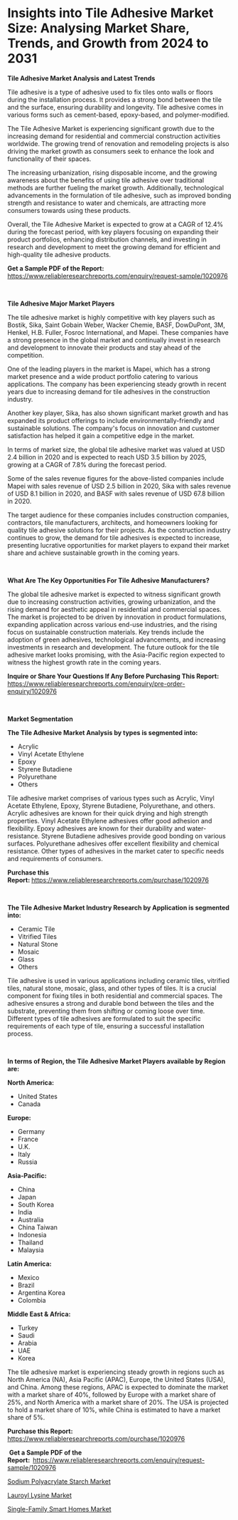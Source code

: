 <p><h1>Insights into Tile Adhesive Market Size: Analysing Market Share, Trends, and Growth from 2024 to 2031</h1></p><p><strong>Tile Adhesive Market Analysis and Latest Trends</strong></p>
<p><p>Tile adhesive is a type of adhesive used to fix tiles onto walls or floors during the installation process. It provides a strong bond between the tile and the surface, ensuring durability and longevity. Tile adhesive comes in various forms such as cement-based, epoxy-based, and polymer-modified.</p><p>The Tile Adhesive Market is experiencing significant growth due to the increasing demand for residential and commercial construction activities worldwide. The growing trend of renovation and remodeling projects is also driving the market growth as consumers seek to enhance the look and functionality of their spaces.</p><p>The increasing urbanization, rising disposable income, and the growing awareness about the benefits of using tile adhesive over traditional methods are further fueling the market growth. Additionally, technological advancements in the formulation of tile adhesive, such as improved bonding strength and resistance to water and chemicals, are attracting more consumers towards using these products.</p><p>Overall, the Tile Adhesive Market is expected to grow at a CAGR of 12.4% during the forecast period, with key players focusing on expanding their product portfolios, enhancing distribution channels, and investing in research and development to meet the growing demand for efficient and high-quality tile adhesive products.</p></p>
<p><strong>Get a Sample PDF of the Report:&nbsp;</strong> <a href="https://www.reliableresearchreports.com/enquiry/request-sample/1020976">https://www.reliableresearchreports.com/enquiry/request-sample/1020976</a></p>
<p>&nbsp;</p>
<p><strong>Tile Adhesive Major Market Players</strong></p>
<p><p>The tile adhesive market is highly competitive with key players such as Bostik, Sika, Saint Gobain Weber, Wacker Chemie, BASF, DowDuPont, 3M, Henkel, H.B. Fuller, Fosroc International, and Mapei. These companies have a strong presence in the global market and continually invest in research and development to innovate their products and stay ahead of the competition.</p><p>One of the leading players in the market is Mapei, which has a strong market presence and a wide product portfolio catering to various applications. The company has been experiencing steady growth in recent years due to increasing demand for tile adhesives in the construction industry.</p><p>Another key player, Sika, has also shown significant market growth and has expanded its product offerings to include environmentally-friendly and sustainable solutions. The company's focus on innovation and customer satisfaction has helped it gain a competitive edge in the market.</p><p>In terms of market size, the global tile adhesive market was valued at USD 2.4 billion in 2020 and is expected to reach USD 3.5 billion by 2025, growing at a CAGR of 7.8% during the forecast period.</p><p>Some of the sales revenue figures for the above-listed companies include Mapei with sales revenue of USD 2.5 billion in 2020, Sika with sales revenue of USD 8.1 billion in 2020, and BASF with sales revenue of USD 67.8 billion in 2020.</p><p>The target audience for these companies includes construction companies, contractors, tile manufacturers, architects, and homeowners looking for quality tile adhesive solutions for their projects. As the construction industry continues to grow, the demand for tile adhesives is expected to increase, presenting lucrative opportunities for market players to expand their market share and achieve sustainable growth in the coming years.</p></p>
<p>&nbsp;</p>
<p><strong>What Are The Key Opportunities For Tile Adhesive Manufacturers?</strong></p>
<p><p>The global tile adhesive market is expected to witness significant growth due to increasing construction activities, growing urbanization, and the rising demand for aesthetic appeal in residential and commercial spaces. The market is projected to be driven by innovation in product formulations, expanding application across various end-use industries, and the rising focus on sustainable construction materials. Key trends include the adoption of green adhesives, technological advancements, and increasing investments in research and development. The future outlook for the tile adhesive market looks promising, with the Asia-Pacific region expected to witness the highest growth rate in the coming years.</p></p>
<p><strong>Inquire or Share Your Questions If Any Before Purchasing This Report:</strong> <a href="https://www.reliableresearchreports.com/enquiry/pre-order-enquiry/1020976">https://www.reliableresearchreports.com/enquiry/pre-order-enquiry/1020976</a></p>
<p>&nbsp;</p>
<p><strong>Market Segmentation</strong></p>
<p><strong>The Tile Adhesive Market Analysis by types is segmented into:</strong></p>
<p><ul><li>Acrylic</li><li>Vinyl Acetate Ethylene</li><li>Epoxy</li><li>Styrene Butadiene</li><li>Polyurethane</li><li>Others</li></ul></p>
<p><p>Tile adhesive market comprises of various types such as Acrylic, Vinyl Acetate Ethylene, Epoxy, Styrene Butadiene, Polyurethane, and others. Acrylic adhesives are known for their quick drying and high strength properties. Vinyl Acetate Ethylene adhesives offer good adhesion and flexibility. Epoxy adhesives are known for their durability and water-resistance. Styrene Butadiene adhesives provide good bonding on various surfaces. Polyurethane adhesives offer excellent flexibility and chemical resistance. Other types of adhesives in the market cater to specific needs and requirements of consumers.</p></p>
<p><strong>Purchase this Report:&nbsp;</strong><a href="https://www.reliableresearchreports.com/purchase/1020976">https://www.reliableresearchreports.com/purchase/1020976</a></p>
<p>&nbsp;</p>
<p><strong>The Tile Adhesive Market Industry Research by Application is segmented into:</strong></p>
<p><ul><li>Ceramic Tile</li><li>Vitrified Tiles</li><li>Natural Stone</li><li>Mosaic</li><li>Glass</li><li>Others</li></ul></p>
<p><p>Tile adhesive is used in various applications including ceramic tiles, vitrified tiles, natural stone, mosaic, glass, and other types of tiles. It is a crucial component for fixing tiles in both residential and commercial spaces. The adhesive ensures a strong and durable bond between the tiles and the substrate, preventing them from shifting or coming loose over time. Different types of tile adhesives are formulated to suit the specific requirements of each type of tile, ensuring a successful installation process.</p></p>
<p>&nbsp;</p>
<p><strong>In terms of Region, the Tile Adhesive Market Players available by Region are:</strong></p>
<p>
    <p> <strong> North America: </strong>
        <ul>
            <li>United States</li>
            <li>Canada</li>
        </ul>
        </p> 
    <p> <strong> Europe: </strong>
        <ul>
            <li>Germany</li>
            <li>France</li>
            <li>U.K.</li>
            <li>Italy</li>
            <li>Russia</li>
        </ul>
        </p> 
    <p> <strong> Asia-Pacific: </strong>
        <ul>
            <li>China</li>
            <li>Japan</li>
            <li>South Korea</li>
            <li>India</li>
            <li>Australia</li>
            <li>China Taiwan</li>
            <li>Indonesia</li>
            <li>Thailand</li>
            <li>Malaysia</li>
        </ul>
        </p> 
    <p> <strong> Latin America: </strong>
        <ul>
            <li>Mexico</li>
            <li>Brazil</li>
            <li>Argentina Korea</li>
            <li>Colombia</li>
        </ul>
        </p> 
    <p> <strong> Middle East & Africa: </strong>
        <ul>
            <li>Turkey</li>
            <li>Saudi</li>
            <li>Arabia</li>
            <li>UAE</li>
            <li>Korea</li>
        </ul>
    </p>
    </p>
<p><p>The tile adhesive market is experiencing steady growth in regions such as North America (NA), Asia Pacific (APAC), Europe, the United States (USA), and China. Among these regions, APAC is expected to dominate the market with a market share of 40%, followed by Europe with a market share of 25%, and North America with a market share of 20%. The USA is projected to hold a market share of 10%, while China is estimated to have a market share of 5%.</p></p>
<p><strong>Purchase this Report: </strong><a href="https://www.reliableresearchreports.com/purchase/1020976">https://www.reliableresearchreports.com/purchase/1020976</a></p>
<p>&nbsp;<strong>Get a Sample PDF of the Report:&nbsp;&nbsp;</strong><a href="https://www.reliableresearchreports.com/enquiry/request-sample/1020976">https://www.reliableresearchreports.com/enquiry/request-sample/1020976</a></p>
<p><strong></strong></p>
<p><p><a href="https://view.publitas.com/reportprime-1/global-sodium-polyacrylate-starch-market-by-types-applications-and-major-players-with-regional-growth-rate-analysis-and-development-situation-from-2023-to-2030/">Sodium Polyacrylate Starch Market</a></p><p><a href="https://view.publitas.com/reportprime-1/lauroyl-lysine-market-research-report-provides-critical-insights-that-can-help-shape-business-development-and-investment-strategies/">Lauroyl Lysine Market</a></p><p><a href="https://view.publitas.com/reportprime-1/single-family-smart-homes-market-growth-market-trends-covid-19-impact-and-forecasts-for-period-from-2023-2030/">Single-Family Smart Homes Market</a></p></p>